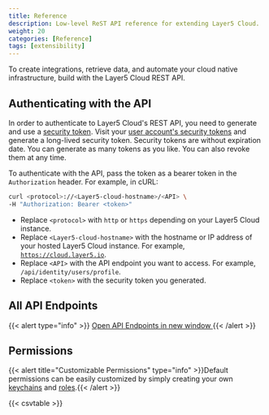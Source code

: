 ```yaml
---
title: Reference
description: Low-level ReST API reference for extending Layer5 Cloud.
weight: 20
categories: [Reference]
tags: [extensibility]
---
```

To create integrations, retrieve data, and automate your cloud native infrastructure, build with the Layer5 Cloud REST API.

## Authenticating with the API

In order to authenticate to Layer5 Cloud's REST API, you need to generate and use a [security token](../security/tokens). Visit your [user account's security tokens](https://meshery.layer5.io/security/tokens) and generate a long-lived security token. Security tokens are without expiration date. You can generate as many tokens as you like. You can also revoke them at any time.

To authenticate with the API, pass the token as a bearer token in the `Authorization` header. For example, in cURL:

```bash
curl <protocol>://<Layer5-cloud-hostname>/<API> \
-H "Authorization: Bearer <token>"
```

- Replace `<protocol>` with `http` or `https` depending on your Layer5 Cloud instance.
- Replace `<Layer5-cloud-hostname>` with the hostname or IP address of your hosted Layer5 Cloud instance. For example, [`https://cloud.layer5.io`](https://cloud.layer5.io).
- Replace `<API>` with the API endpoint you want to access. For example, `/api/identity/users/profile`.
- Replace `<token>` with the security token you generated.

## All API Endpoints

{{< alert type="info" >}}
<a href="https://meshery.layer5.io/system/api/docs">Open API Endpoints in new window <i class="fa fa-external-link" aria-hidden="true"></i></a>
{{< /alert >}}

## Permissions

{{< alert title="Customizable Permissions" type="info" >}}Default permissions can be easily customized by simply creating your own [keychains](/cloud/security/keychains/) and [roles](/cloud/security/roles).{{< /alert >}}

{{< csvtable >}}

